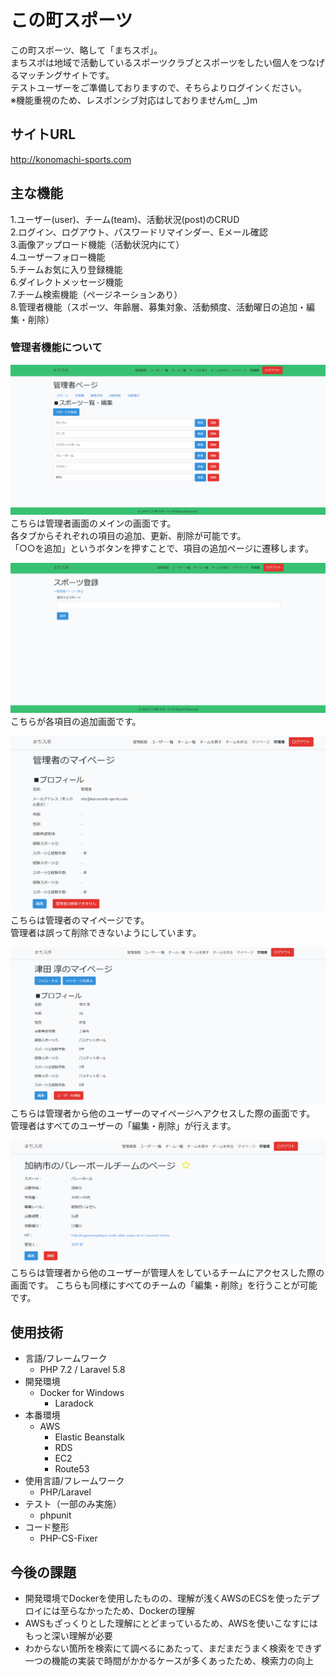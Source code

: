 # この町スポーツ

この町スポーツ、略して「まちスポ」。  
まちスポは地域で活動しているスポーツクラブとスポーツをしたい個人をつなげるマッチングサイトです。  
テストユーザーをご準備しておりますので、そちらよりログインください。  
※機能重視のため、レスポンシブ対応はしておりませんm(_ _)m

## サイトURL
http://konomachi-sports.com

## 主な機能

1.ユーザー(user)、チーム(team)、活動状況(post)のCRUD  
2.ログイン、ログアウト、パスワードリマインダー、Eメール確認  
3.画像アップロード機能（活動状況内にて）  
4.ユーザーフォロー機能  
5.チームお気に入り登録機能  
6.ダイレクトメッセージ機能  
7.チーム検索機能（ページネーションあり）  
8.管理者機能（スポーツ、年齢層、募集対象、活動頻度、活動曜日の追加・編集・削除）  

### 管理者機能について
![alt](storage/machi-spo_admin.PNG)  
こちらは管理者画面のメインの画面です。  
各タブからそれぞれの項目の追加、更新、削除が可能です。  
「○○を追加」というボタンを押すことで、項目の追加ページに遷移します。  

![alt](storage/machi-spo_admin2.PNG)  
こちらが各項目の追加画面です。  

![alt](storage/machi-spo_admin3.PNG)  
こちらは管理者のマイページです。  
管理者は誤って削除できないようにしています。

![alt](storage/machi-spo_admin4.PNG)  
こちらは管理者から他のユーザーのマイページへアクセスした際の画面です。  
管理者はすべてのユーザーの「編集・削除」が行えます。

![alt](storage/machi-spo_admin5.PNG)  
こちらは管理者から他のユーザーが管理人をしているチームにアクセスした際の画面です。
こちらも同様にすべてのチームの「編集・削除」を行うことが可能です。

## 使用技術
- 言語/フレームワーク
    - PHP 7.2 / Laravel 5.8
- 開発環境
    - Docker for Windows
        - Laradock
- 本番環境
    - AWS  
        - Elastic Beanstalk  
        - RDS  
        - EC2
        - Route53
- 使用言語/フレームワーク
    - PHP/Laravel
- テスト（一部のみ実施）
    - phpunit
- コード整形
    - PHP-CS-Fixer
    
## 今後の課題

- 開発環境でDockerを使用したものの、理解が浅くAWSのECSを使ったデプロイには至らなかったため、Dockerの理解
- AWSもざっくりとした理解にとどまっているため、AWSを使いこなすにはもっと深い理解が必要
- わからない箇所を検索にて調べるにあたって、まだまだうまく検索をできず一つの機能の実装で時間がかかるケースが多くあったため、検索力の向上

